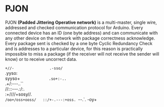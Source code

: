 PJON 
====

PJON **(Padded Jittering Operative network)** is a multi-master, single wire, addressed and checked communication protocol for Arduino. Every connected device has an ID (one byte address) and can communicate with any other device on the network with package correctness acknowledge. Every package sent is checked by a one byte Cyclic Redundancy Check and is addresses to a particular device, for this reason is practically impossible to miss a package (if the receiver will not receive the sender will know) or to receive uncorrect data.



 `+//-               
.-sso/`             
 .yyso:             
 syyso+`            
.so+:-..`           
.+/:---..``         
 //:::---.:/:.      
  :+////+sosy//.    
   `/oo+/oss+ooss/  
     ::/+-.---:+oss.
  `--.`.        -oy+
